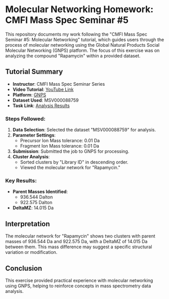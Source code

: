 # Molecular Networking Homework: CMFI Mass Spec Seminar #5

This repository documents my work following the "CMFI Mass Spec Seminar #5: Molecular Networking" tutorial, which guides users through the process of molecular networking using the Global Natural Products Social Molecular Networking (GNPS) platform. The focus of this exercise was on analyzing the compound "Rapamycin" within a provided dataset.

## Tutorial Summary

- **Instructor**: CMFI Mass Spec Seminar Series
- **Video Tutorial**: [YouTube Link](https://www.youtube.com/watch?v=s5y1XNKENbk)
- **Platform**: [GNPS](https://gnps.ucsd.edu/)
- **Dataset Used**: MSV000088759
- **Task Link**: [Analysis Results](https://gnps.ucsd.edu/ProteoSAFe/status.jsp?task=d20fbad5bb2b4a769efbdb32bc3d09a2)

### Steps Followed:

1. **Data Selection**: Selected the dataset "MSV000088759" for analysis.
2. **Parameter Settings**: 
   - Precursor Ion Mass tolerance: 0.01 Da
   - Fragment Ion Mass tolerance: 0.01 Da
3. **Submission**: Submitted the job to GNPS for processing.
4. **Cluster Analysis**:
   - Sorted clusters by "Library ID" in descending order.
   - Viewed the molecular network for "Rapamycin."

### Key Results:

- **Parent Masses Identified**:
  - 936.544 Dalton
  - 922.575 Dalton
- **DeltaMZ**: 14.015 Da

## Interpretation

The molecular network for "Rapamycin" shows two clusters with parent masses of 936.544 Da and 922.575 Da, with a DeltaMZ of 14.015 Da between them. This mass difference may suggest a specific structural variation or modification.

## Conclusion

This exercise provided practical experience with molecular networking using GNPS, helping to reinforce concepts in mass spectrometry data analysis.
